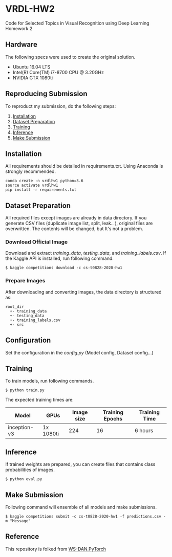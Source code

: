 # VRDL-HW2
Code for Selected Topics in Visual Recognition using Deep Learning Homework 2

## Hardware
The following specs were used to create the original solution.
- Ubuntu 16.04 LTS
- Intel(R) Core(TM) i7-8700 CPU @ 3.20GHz
- NVIDIA GTX 1080ti

## Reproducing Submission
To reproduct my submission, do the following steps:
1. [Installation](#installation)
2. [Dataset Preparation](#dataset-preparation)
2. [Training](#training)
3. [Inference](#inference)
4. [Make Submission](#make-submission)

## Installation
All requirements should be detailed in requirements.txt. Using Anaconda is strongly recommended.
```
conda create -n vrdlhw1 python=3.6
source activate vrdlhw1
pip install -r requirements.txt
```

## Dataset Preparation
All required files except images are already in data directory.
If you generate CSV files (duplicate image list, split, leak.. ), original files are overwritten. The contents will be changed, but It's not a problem.

### Download Official Image
Download and extract *training_data*, *testing_data*, and *training_labels.csv*.
If the Kaggle API is installed, run following command.
```
$ kaggle competitions download -c cs-t0828-2020-hw1
```

### Prepare Images
After downloading and converting images, the data directory is structured as:
```
root_dir
  +- training_data
  +- testing_data
  +- training_labels.csv
  +- src
```

## Configuration
Set the configuration in the *config.py* (Model config, Dataset config...)

## Training
To train models, run following commands.
```
$ python train.py
```

The expected training times are:

Model | GPUs | Image size | Training Epochs | Training Time
------------ | ------------- | ------------- | ------------- | -------------
inception-v3 | 1x 1080ti | 224 | 16 | 6 hours

## Inference
If trained weights are prepared, you can create files that contains class probabilities of images.
```
$ python eval.py
```

## Make Submission
Following command will ensemble of all models and make submissions.
```
$ kaggle competitions submit -c cs-t0828-2020-hw1 -f predictions.csv -m "Message"
```

## Reference
This repository is folked from [WS-DAN.PyTorch](https://github.com/GuYuc/WS-DAN.PyTorch)

